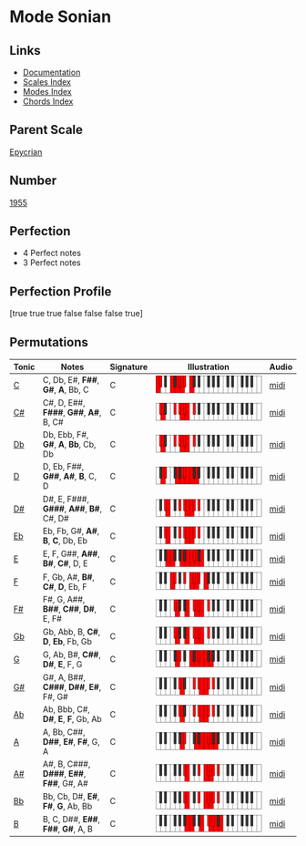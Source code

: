 # Mode Sonian

## Links

- [Documentation](index.md)
- [Scales Index](Scales.md)
- [Modes Index](Modes.md)
- [Chords Index](Chords.md)

## Parent Scale

[Epycrian](ScaleEpycrian.md)

## Number

[1955](https://ianring.com/musictheory/scales/1955)

## Perfection

- 4 Perfect notes
- 3 Perfect notes

## Perfection Profile

[true true true false false false true]

## Permutations

| Tonic | Notes | Signature | Illustration | Audio |
|-------|-------|-----------|--------------|-------|
| [C](ModeCNaturalSonian.md) | C, Db, E#, **F##**, **G#**, **A**, Bb, C | C | ![CNaturalSonian](ModeCNaturalSonian.png) | [midi](https://github.com/edipermadi/music/blob/main/docs/ModeCNaturalSonian.mid?raw=true) |
| [C#](ModeCSharpSonian.md) | C#, D, E##, **F###**, **G##**, **A#**, B, C# | C | ![CSharpSonian](ModeCSharpSonian.png) | [midi](https://github.com/edipermadi/music/blob/main/docs/ModeCSharpSonian.mid?raw=true) |
| [Db](ModeDFlatSonian.md) | Db, Ebb, F#, **G#**, **A**, **Bb**, Cb, Db | C | ![DFlatSonian](ModeDFlatSonian.png) | [midi](https://github.com/edipermadi/music/blob/main/docs/ModeDFlatSonian.mid?raw=true) |
| [D](ModeDNaturalSonian.md) | D, Eb, F##, **G##**, **A#**, **B**, C, D | C | ![DNaturalSonian](ModeDNaturalSonian.png) | [midi](https://github.com/edipermadi/music/blob/main/docs/ModeDNaturalSonian.mid?raw=true) |
| [D#](ModeDSharpSonian.md) | D#, E, F###, **G###**, **A##**, **B#**, C#, D# | C | ![DSharpSonian](ModeDSharpSonian.png) | [midi](https://github.com/edipermadi/music/blob/main/docs/ModeDSharpSonian.mid?raw=true) |
| [Eb](ModeEFlatSonian.md) | Eb, Fb, G#, **A#**, **B**, **C**, Db, Eb | C | ![EFlatSonian](ModeEFlatSonian.png) | [midi](https://github.com/edipermadi/music/blob/main/docs/ModeEFlatSonian.mid?raw=true) |
| [E](ModeENaturalSonian.md) | E, F, G##, **A##**, **B#**, **C#**, D, E | C | ![ENaturalSonian](ModeENaturalSonian.png) | [midi](https://github.com/edipermadi/music/blob/main/docs/ModeENaturalSonian.mid?raw=true) |
| [F](ModeFNaturalSonian.md) | F, Gb, A#, **B#**, **C#**, **D**, Eb, F | C | ![FNaturalSonian](ModeFNaturalSonian.png) | [midi](https://github.com/edipermadi/music/blob/main/docs/ModeFNaturalSonian.mid?raw=true) |
| [F#](ModeFSharpSonian.md) | F#, G, A##, **B##**, **C##**, **D#**, E, F# | C | ![FSharpSonian](ModeFSharpSonian.png) | [midi](https://github.com/edipermadi/music/blob/main/docs/ModeFSharpSonian.mid?raw=true) |
| [Gb](ModeGFlatSonian.md) | Gb, Abb, B, **C#**, **D**, **Eb**, Fb, Gb | C | ![GFlatSonian](ModeGFlatSonian.png) | [midi](https://github.com/edipermadi/music/blob/main/docs/ModeGFlatSonian.mid?raw=true) |
| [G](ModeGNaturalSonian.md) | G, Ab, B#, **C##**, **D#**, **E**, F, G | C | ![GNaturalSonian](ModeGNaturalSonian.png) | [midi](https://github.com/edipermadi/music/blob/main/docs/ModeGNaturalSonian.mid?raw=true) |
| [G#](ModeGSharpSonian.md) | G#, A, B##, **C###**, **D##**, **E#**, F#, G# | C | ![GSharpSonian](ModeGSharpSonian.png) | [midi](https://github.com/edipermadi/music/blob/main/docs/ModeGSharpSonian.mid?raw=true) |
| [Ab](ModeAFlatSonian.md) | Ab, Bbb, C#, **D#**, **E**, **F**, Gb, Ab | C | ![AFlatSonian](ModeAFlatSonian.png) | [midi](https://github.com/edipermadi/music/blob/main/docs/ModeAFlatSonian.mid?raw=true) |
| [A](ModeANaturalSonian.md) | A, Bb, C##, **D##**, **E#**, **F#**, G, A | C | ![ANaturalSonian](ModeANaturalSonian.png) | [midi](https://github.com/edipermadi/music/blob/main/docs/ModeANaturalSonian.mid?raw=true) |
| [A#](ModeASharpSonian.md) | A#, B, C###, **D###**, **E##**, **F##**, G#, A# | C | ![ASharpSonian](ModeASharpSonian.png) | [midi](https://github.com/edipermadi/music/blob/main/docs/ModeASharpSonian.mid?raw=true) |
| [Bb](ModeBFlatSonian.md) | Bb, Cb, D#, **E#**, **F#**, **G**, Ab, Bb | C | ![BFlatSonian](ModeBFlatSonian.png) | [midi](https://github.com/edipermadi/music/blob/main/docs/ModeBFlatSonian.mid?raw=true) |
| [B](ModeBNaturalSonian.md) | B, C, D##, **E##**, **F##**, **G#**, A, B | C | ![BNaturalSonian](ModeBNaturalSonian.png) | [midi](https://github.com/edipermadi/music/blob/main/docs/ModeBNaturalSonian.mid?raw=true) |
